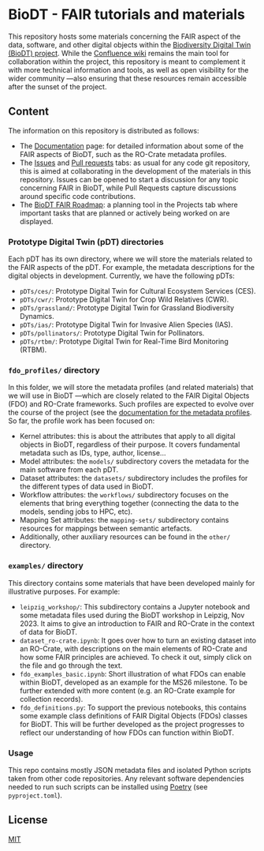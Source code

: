# BioDT - FAIR tutorials and materials

This repository hosts some materials concerning the FAIR aspect of the data, software, and other digital objects within the [Biodiversity Digital Twin (BioDT) project](https://cordis.europa.eu/project/id/101057437). While the [Confluence wiki](https://wiki.eduuni.fi/display/cscRDIcollaboration/BioDT?src=contextnavpagetreemode) remains the main tool for collaboration within the project, this repository is meant to complement it with more technical information and tools, as well as open visibility for the wider community —also ensuring that these resources remain accessible after the sunset of the project.

## Content

The information on this repository is distributed as follows:

-   The [Documentation](https://biodt.github.io/biodt-fair/) page: for detailed information about some of the FAIR aspects of BioDT, such as the RO-Crate metadata profiles.
-   The [Issues](https://github.com/BioDT/biodt-fair/issues) and [Pull requests](https://github.com/BioDT/biodt-fair/pulls) tabs: as usual for any code git repository, this is aimed at collaborating in the development of the materials in this repository. Issues can be opened to start a discussion for any topic concerning FAIR in BioDT, while Pull Requests capture discussions around specific code contributions.
-   The [BioDT FAIR Roadmap](https://github.com/orgs/BioDT/projects/1): a planning tool in the Projects tab where important tasks that are planned or actively being worked on are displayed.

### Prototype Digital Twin (pDT) directories

Each pDT has its own directory, where we will store the materials related to the FAIR aspects of the pDT. For example, the metadata descriptions for the digital objects in development. Currently, we have the following pDTs:

-   `pDTs/ces/`: Prototype Digital Twin for Cultural Ecosystem Services (CES).
-   `pDTs/cwr/`: Prototype Digital Twin for Crop Wild Relatives (CWR).
-   `pDTs/grassland/`: Prototype Digital Twin for Grassland Biodiversity Dynamics.
-   `pDTs/ias/`: Prototype Digital Twin for Invasive Alien Species (IAS).
-   `pDTs/pollinators/`: Prototype Digital Twin for Pollinators.
-   `pDTs/rtbm/`: Prototype Digital Twin for Real-Time Bird Monitoring (RTBM).

### `fdo_profiles/` directory

In this folder, we will store the metadata profiles (and related materials) that we will use in BioDT —which are closely related to the FAIR Digital Objects (FDO) and RO-Crate frameworks. Such profiles are expected to evolve over the course of the project (see the [documentation for the metadata profiles](https://biodt.github.io/biodt-fair/metadata_profiles). So far, the profile work has been focused on:

-   Kernel attributes: this is about the attributes that apply to all digital objects in BioDT, regardless of their purpose. It covers fundamental metadata such as IDs, type, author, license...
-   Model attributes: the `models/` subdirectory covers the metadata for the main software from each pDT.
-   Dataset attributes: the `datasets/` subdirectory includes the profiles for the different types of data used in BioDT.
-   Workflow attributes: the `workflows/` subdirectory focuses on the elements that bring everything together (connecting the data to the models, sending jobs to HPC, etc).
-   Mapping Set attributes: the `mapping-sets/` subdirectory contains resources for mappings between semantic artefacts.
-   Additionally, other auxiliary resources can be found in the `other/` directory.

### `examples/` directory

This directory contains some materials that have been developed mainly for illustrative purposes. For example:

-   `leipzig_workshop/`: This subdirectory contains a Jupyter notebook and some metadata files used during the BioDT workshop in Leipzig, Nov 2023. It aims to give an introduction to FAIR and RO-Crate in the context of data for BioDT.
-   `dataset_ro-crate.ipynb`: It goes over how to turn an existing dataset into an RO-Crate, with descriptions on the main elements of RO-Crate and how some FAIR principles are achieved. To check it out, simply click on the file and go through the text.
-   `fdo_examples_basic.ipynb`: Short illustration of what FDOs can enable within BioDT, developed as an example for the MS26 milestone. To be further extended with more content (e.g. an RO-Crate example for collection records).
-   `fdo_definitions.py`: To support the previous notebooks, this contains some example class definitions of FAIR Digital Objects (FDOs) classes for BioDT. This will be further developed as the project progresses to reflect our understanding of how FDOs can function within BioDT.

### Usage

This repo contains mostly JSON metadata files and isolated Python scripts taken from other code repositories. Any relevant software dependencies needed to run such scripts can be installed using [Poetry](https://python-poetry.org/) (see `pyproject.toml`).

## License

[MIT](https://choosealicense.com/licenses/mit/)
